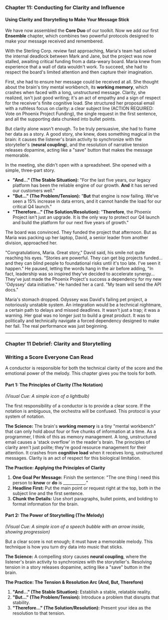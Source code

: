 ### **Chapter 11: Conducting for Clarity and Influence**
#### Using Clarity and Storytelling to Make Your Message Stick

We have now assembled the **Core Duo** of our toolkit. Now we add our first **Ensemble** chapter, which combines two powerful protocols designed to make your message received and remembered.

With the Sterling Corp. review fast approaching, Maria's team had solved the internal deadlock between Mark and Jane, but the project was now stalled, awaiting critical funding from a data-weary board. Maria knew from experience that a wall of data wouldn't work. To succeed, she had to respect the board's limited attention and then capture their imagination.

First, she had to ensure her message could be received at all. She thought about the brain's tiny mental workbench, its **working memory**, which crashes when faced with a long, unstructured message. Clarity, she realized, isn't just good writing; it's an act of empathy and a sign of respect for the receiver's finite cognitive load. She structured her proposal email with a ruthless focus on clarity: a clear subject line (ACTION REQUIRED: Vote on Phoenix Project Funding), the single request in the first sentence, and all the supporting data chunked into bullet points.

But clarity alone wasn't enough. To be truly persuasive, she had to frame her data as a story. A good story, she knew, does something magical in the brain: it causes the listener's brain activity to synchronize with the storyteller's (**neural coupling**), and the resolution of narrative tension releases dopamine, acting like a "save" button that makes the message memorable.

In the meeting, she didn't open with a spreadsheet. She opened with a simple, three-part story.

*   **"And..." (The Stable Situation):** "For the last five years, our legacy platform has been the reliable engine of our growth. **And** it has served our customers well."
*   **"But..." (The Problem/Tension):** "**But** that engine is now failing. We've seen a 15% increase in data errors, and it cannot handle the load for our critical Q4 launch."
*   **"Therefore..." (The Solution/Resolution):** "**Therefore**, the Phoenix Project isn't just an upgrade. It is the only way to protect our Q4 launch and build the platform for our next five years of growth."

The board was convinced. They funded the project that afternoon. But as Maria was packing up her laptop, David, a senior leader from another division, approached her.

"Congratulations, Maria. Great story," David said, his smile not quite reaching his eyes. "Stories are powerful. They can get big projects funded... and they can blind people to foundational risks until it's too late. I've seen it happen." He paused, letting the words hang in the air before adding, "In fact, leadership was so inspired they've decided to accelerate synergy... They've just made the Phoenix Project's success a dependency for my new 'Odyssey' data initiative." He handed her a card. "My team will send the API docs."

Maria's stomach dropped. Odyssey was David's failing pet project, a notoriously unstable system. An integration would be a technical nightmare, a certain path to delays and missed deadlines. It wasn't just a trap; it was a warning. Her goal was no longer just to build a great product. It was to politically and technically navigate a forced dependency designed to make her fail. The real performance was just beginning.

---
### **Chapter 11 Debrief: Clarity and Storytelling**

### Writing a Score Everyone Can Read

A conductor is responsible for both the technical clarity of the score and the emotional power of the melody. This chapter gives you the tools for both.

#### **Part 1: The Principles of Clarity (The Notation)**
*(Visual Cue: A simple icon of a lightbulb)*

The first responsibility of a conductor is to provide a clear score. If the notation is ambiguous, the orchestra will be confused. This protocol is your system of notation.

**The Science:** The brain's **working memory** is a tiny "mental workbench" that can only hold about four or five chunks of information at a time. As a programmer, I think of this as memory management. A long, unstructured email causes a 'stack overflow' in the reader's brain. The principles of clarity aren't just polite; they're good resource management for their attention. It crashes from **cognitive load** when it receives long, unstructured messages. Clarity is an act of respect for this biological limitation.

**The Practice: Applying the Principles of Clarity**
1.  **One Goal Per Message:** Finish the sentence: "The one thing I need this person to **know** or **do** is ___________."
2.  **Headline First:** Put the main point or request right at the top, both in the subject line and the first sentence.
3.  **Chunk the Details:** Use short paragraphs, bullet points, and bolding to format information for the brain.

#### **Part 2: The Power of Storytelling (The Melody)**
*(Visual Cue: A simple icon of a speech bubble with an arrow inside, showing progression)*

But a clear score is not enough; it must have a memorable melody. This technique is how you turn dry data into music that sticks.

**The Science:** A compelling story causes **neural coupling**, where the listener's brain activity to synchronizes with the storyteller's. Resolving tension in a story releases dopamine, acting like a "save" button in the brain.

**The Practice: The Tension & Resolution Arc (And, But, Therefore)**
1.  **"And..." (The Stable Situation):** Establish a stable, relatable reality.
2.  **"But..." (The Problem/Tension):** Introduce a problem that disrupts that stability.
3.  **"Therefore..." (The Solution/Resolution):** Present your idea as the resolution to that tension.
      